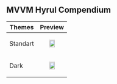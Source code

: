 ## MVVM Hyrul Compendium
Themes | Preview
--- | ---
Standart | <p align="center"> <img src="https://user-images.githubusercontent.com/64149535/121129072-1240f180-c835-11eb-8e4b-d236164d5609.gif" width="50%"> </p>
Dark | <p align="center"> <img src="https://user-images.githubusercontent.com/64149535/121129036-035a3f00-c835-11eb-8fa4-d2802dcb454e.gif" width="50%"> </p>
